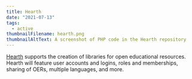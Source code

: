 ```yaml
---
title: Hearth
date: "2021-07-13"
tags:
  - active
thumbnailFilename: hearth.png
thumbnailAltText: A screenshot of PHP code in the Hearth repository
---
```

[Hearth](https://github.com/fluid-project/hearth) supports the creation of libraries for open educational resources.
Hearth will feature user accounts and logins, roles and memberships, sharing of OERs, multiple languages, and more.
